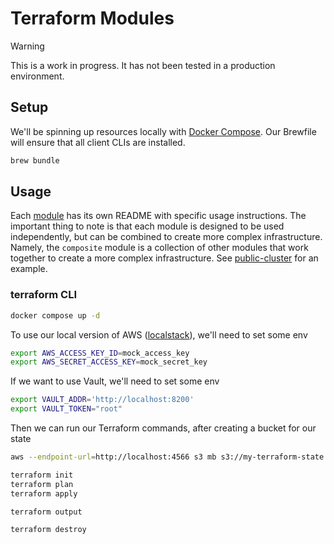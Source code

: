 # Terraform Modules

> [!WARNING]
> This is a work in progress. It has not been tested in a production environment.

## Setup

We'll be spinning up resources locally with [Docker Compose](https://docs.docker.com/compose/install/). Our Brewfile will ensure that all client CLIs are installed.

```sh
brew bundle
```

## Usage

Each [module](./modules) has its own README with specific usage instructions. The important thing to note is that each module is designed to be used independently, but can be combined to create more complex infrastructure. Namely, the `composite` module is a collection of other modules that work together to create a more complex infrastructure. See [public-cluster](./modules/composite/public-cluster) for an example.

### terraform CLI

```sh
docker compose up -d
```

To use our local version of AWS ([localstack](https://github.com/localstack/localstack)), we'll need to set some env

```sh
export AWS_ACCESS_KEY_ID=mock_access_key
export AWS_SECRET_ACCESS_KEY=mock_secret_key
```

If we want to use Vault, we'll need to set some env

```sh
export VAULT_ADDR='http://localhost:8200'
export VAULT_TOKEN="root"
```

Then we can run our Terraform commands, after creating a bucket for our state

```sh
aws --endpoint-url=http://localhost:4566 s3 mb s3://my-terraform-state

terraform init
terraform plan
terraform apply

terraform output

terraform destroy
```
